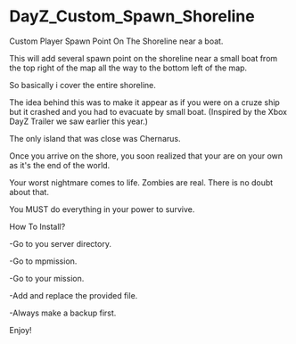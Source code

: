 # DayZ_Custom_Spawn_Shoreline
Custom Player Spawn Point On The Shoreline near a boat.

This will add several spawn point on the shoreline near a small boat from the top right of the map all the way to the bottom left of the map.

So basically i cover the entire shoreline.

The idea behind this was to make it appear as if you were on a cruze ship but it crashed and you had to evacuate by small boat. (Inspired by the Xbox DayZ Trailer we saw earlier this year.)

The only island that was close was Chernarus.

Once you arrive on the shore, you soon realized that your are on your own as it's the end of the world.

Your worst nightmare comes to life. Zombies are real. There is no doubt about that.

You MUST do everything in your power to survive.

How To Install?

-Go to you server directory.

-Go to mpmission.

-Go to your mission.

-Add and replace the provided file.

-Always make a backup first.

Enjoy!
